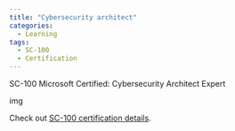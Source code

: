 ```yaml
---
title: "Cybersecurity architect"
categories:
  - Learning
tags:
  - SC-100
  - Certification
---
```


SC-100 Microsoft Certified: Cybersecurity Architect Expert

img

Check out [SC-100 certification details][SC-100-certification-details].

[SC-100-certification-details]: https://docs.microsoft.com/certifications/cybersecurity-architect-expert/?wt.mc_id=pdebruin_content_blog_cnl_csasci